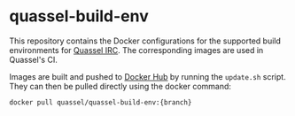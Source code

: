 # quassel-build-env

This repository contains the Docker configurations for the supported build
environments for [Quassel IRC][web-quassel]. The corresponding images are
used in Quassel's CI.

Images are built and pushed to [Docker Hub][web-dockerhub] by running the
`update.sh` script. They can then be pulled directly using the docker command:

`docker pull quassel/quassel-build-env:{branch}`

[web-quassel]: https://quassel-irc.org/
[web-dockerhub]: https://hub.docker.com/r/quassel/quassel-build-env/
